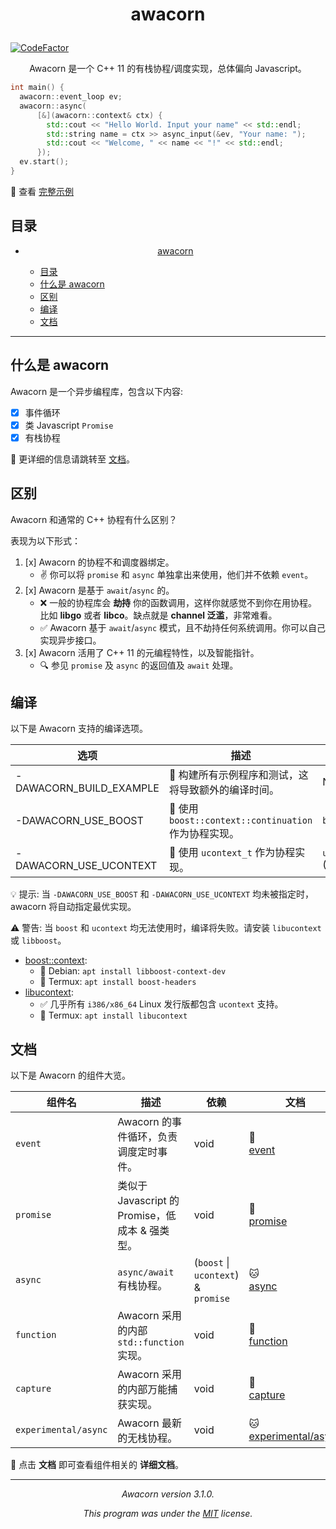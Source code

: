 # <p align="center">awacorn </p>

[![CodeFactor](https://www.codefactor.io/repository/github/furryr/awacorn/badge)](https://www.codefactor.io/repository/github/furryr/awacorn)

<p align="center">Awacorn 是一个 C++ 11 的有栈协程/调度实现，总体偏向 Javascript。</p>

```cpp
int main() {
  awacorn::event_loop ev;
  awacorn::async(
      [&](awacorn::context& ctx) {
        std::cout << "Hello World. Input your name" << std::endl;
        std::string name = ctx >> async_input(&ev, "Your name: ");
        std::cout << "Welcome, " << name << "!" << std::endl;
      });
  ev.start();
}
```

👀 查看 [完整示例](./test/example/hello-world.cpp)

## 目录

- [<p align="center">awacorn </p>](#p-aligncenterawacorn-p)
  - [目录](#目录)
  - [什么是 awacorn](#什么是-awacorn)
  - [区别](#区别)
  - [编译](#编译)
  - [文档](#文档)

---

## 什么是 awacorn

Awacorn 是一个异步编程库，包含以下内容:

- [x] 事件循环
- [x] 类 Javascript `Promise`
- [x] 有栈协程

📝 更详细的信息请跳转至 [文档](#文档)。

## 区别

Awacorn 和通常的 C++ 协程有什么区别？

表现为以下形式：

1. [x] Awacorn 的协程不和调度器绑定。
   - ✌️ 你可以将 `promise` 和 `async` 单独拿出来使用，他们并不依赖 `event`。
2. [x] Awacorn 是基于 `await`/`async` 的。
   - ❌ 一般的协程库会 **劫持** 你的函数调用，这样你就感觉不到你在用协程。比如 **libgo** 或者 **libco**。缺点就是 **channel 泛滥**，非常难看。
   - ✅ Awacorn 基于 `await`/`async` 模式，且不劫持任何系统调用。你可以自己实现异步接口。
3. [x] Awacorn 活用了 C++ 11 的元编程特性，以及智能指针。
   - 🔍 参见 `promise` 及 `async` 的返回值及 `await` 处理。

## 编译

以下是 Awacorn 支持的编译选项。

| 选项                    | 描述                                                  | 要求                       |
| ----------------------- | ----------------------------------------------------- | -------------------------- |
| -DAWACORN_BUILD_EXAMPLE | 💚 构建所有示例程序和测试，这将导致额外的编译时间。   | N/A                        |
| -DAWACORN_USE_BOOST     | 🚧 使用 `boost::context::continuation` 作为协程实现。 | `boost_context`            |
| -DAWACORN_USE_UCONTEXT  | 🚧 使用 `ucontext_t` 作为协程实现。                   | `ucontext.h` (libucontext) |

💡 提示: 当 `-DAWACORN_USE_BOOST` 和 `-DAWACORN_USE_UCONTEXT` 均未被指定时，awacorn 将自动指定最优实现。

⚠️ 警告: 当 `boost` 和 `ucontext` 均无法使用时，编译将失败。请安装 `libucontext` 或 `libboost`。

- [boost::context](https://github.com/boostorg/context):
  - 🐧 Debian: `apt install libboost-context-dev`
  - 📱 Termux: `apt install boost-headers`
- [libucontext](https://github.com/kaniini/libucontext):
  - ✅ 几乎所有 `i386/x86_64` Linux 发行版都包含 `ucontext` 支持。
  - 📱 Termux: `apt install libucontext`

## 文档

以下是 Awacorn 的组件大览。

| 组件名               | 描述                                            | 依赖                                | 文档                                          |
| -------------------- | ----------------------------------------------- | ----------------------------------- | --------------------------------------------- |
| `event`              | Awacorn 的事件循环，负责调度定时事件。          | void                                | 🐯<br>[event](doc/event.md)                   |
| `promise`            | 类似于 Javascript 的 Promise，低成本 & 强类型。 | void                                | 🐺<br>[promise](doc/promise.md)               |
| `async`              | `async/await` 有栈协程。                        | (`boost` \| `ucontext`) & `promise` | 🐱<br>[async](doc/async.md)                   |
| `function`           | Awacorn 采用的内部 `std::function` 实现。       | void                                | 🐻<br>[function](doc/function.md)             |
| `capture`            | Awacorn 采用的内部万能捕获实现。                | void                                | 🐂<br>[capture](doc/capture.md)               |
| `experimental/async` | Awacorn 最新的无栈协程。                        | void                                | 🐱<br>[experimental/async](doc/async-next.md) |

🔰 点击 **文档** 即可查看组件相关的 **详细文档**。

---

_<p align="center"> Awacorn version 3.1.0. </p>_
_<p align="center"> This program was under the [MIT](./LICENSE) license. </p>_
